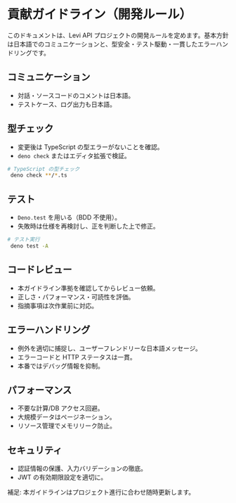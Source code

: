 # 貢献ガイドライン（開発ルール）

このドキュメントは、Levi API プロジェクトの開発ルールを定めます。基本方針は日本語でのコミュニケーションと、型安全・テスト駆動・一貫したエラーハンドリングです。

## コミュニケーション
- 対話・ソースコードのコメントは日本語。
- テストケース、ログ出力も日本語。

## 型チェック
- 変更後は TypeScript の型エラーがないことを確認。
- `deno check` またはエディタ拡張で検証。

```bash
# TypeScript の型チェック
 deno check **/*.ts
```

## テスト
- `Deno.test` を用いる（BDD 不使用）。
- 失敗時は仕様を再検討し、正を判断した上で修正。

```bash
# テスト実行
 deno test -A
```

## コードレビュー
- 本ガイドライン準拠を確認してからレビュー依頼。
- 正しさ・パフォーマンス・可読性を評価。
- 指摘事項は次作業前に対応。

## エラーハンドリング
- 例外を適切に捕捉し、ユーザーフレンドリーな日本語メッセージ。
- エラーコードと HTTP ステータスは一貫。
- 本番ではデバッグ情報を抑制。

## パフォーマンス
- 不要な計算/DB アクセス回避。
- 大規模データはページネーション。
- リソース管理でメモリリーク防止。

## セキュリティ
- 認証情報の保護、入力バリデーションの徹底。
- JWT の有効期限設定を適切に。

補足: 本ガイドラインはプロジェクト進行に合わせ随時更新します。
